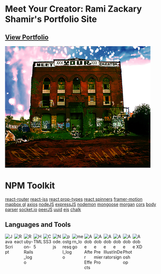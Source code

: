 # Meet Your Creator: Rami Zackary Shamir's Portfolio Site
## [View Portfolio](https://www.meetyourcreator.com/)

[![MYC](https://raw.githubusercontent.com/MeetYourCreator/myc-portfolio/main/public/meet-your-creator_thumbnail.jpg)](https://www.meetyourcreator.com/)

# NPM Toolkit

[react-router](https://www.npmjs.com/package/react-router)
[react-jss](https://www.npmjs.com/package/react-jss)
[react prop-types](https://www.npmjs.com/package/peerjs)
[react spinners](https://www.npmjs.com/package/react-spinners)
[framer-motion](https://www.npmjs.com/package/framer-motion)
[mapbox gl](https://www.npmjs.com/package/react-spinners)
[axios](https://www.npmjs.com/package/axios)
[nodeJS](https://www.npmjs.com/package/node)
[expressJS](https://www.npmjs.com/package/express)
[nodemon](https://www.npmjs.com/package/nodemon)
[mongoose](https://www.npmjs.com/package/mongoose)
[morgan](https://www.npmjs.com/package/morgan)
[cors](https://www.npmjs.com/package/cors)
[body parser](https://www.npmjs.com/package/body-parser)
[socket.io](https://www.npmjs.com/package/socket.io)
[peerJS](https://www.npmjs.com/package/peerjs)
[uuid](https://www.npmjs.com/package/uuid)
[ejs](https://www.npmjs.com/package/ejs)
[chalk](https://www.npmjs.com/package/chalk)

## Languages and Tools

<img align="left" padding="100px" alt="JavaScript" width="30px" src="https://res.cloudinary.com/ramizackaryshamir/image/upload/v1603826098/javascript-logo_zcnc18.png" />

<img align="left" padding="100px" alt="React" width="32px" src="https://res.cloudinary.com/ramizackaryshamir/image/upload/v1603826099/react-logo-1_uhlbvn.png" />

<img align="left" padding="100px" alt="Ruby-on-Rails_logo" width="32px" src="https://res.cloudinary.com/ramizackaryshamir/image/upload/v1603827204/ruby-on-rails-logo_vwlvg7.png" />
<img align="left" padding="100px" alt="HTML5" width="32px" src="https://res.cloudinary.com/ramizackaryshamir/image/upload/v1603826098/html5_icon_1090-1080_ggjwmd.png" />

<img align="left" padding="100px" alt="CSS3" width="32px" src="https://res.cloudinary.com/ramizackaryshamir/image/upload/v1603826097/css3-icon_1090-1080_wlgm8g.png" />

<img align="left" padding="100px" alt="Node.js" width="32px" src="https://res.cloudinary.com/ramizackaryshamir/image/upload/v1603826098/nodejs-logo_mwbrgc.png" />

<img align="left" padding="100px" alt="postgresql_logo" width="32px" src="https://res.cloudinary.com/ramizackaryshamir/image/upload/v1603826098/poistgreSQL_icon_1090-1080_uw8ayz.png" />

<img align="left" padding="100px" alt="mern_logo" width="40px" src="https://res.cloudinary.com/ramizackaryshamir/image/upload/v1603826098/MERN_logo-1090_1080_vy6lkp.png" />

<img align="left" padding="100px" alt="Adobe After Effects" width="32px" src="https://res.cloudinary.com/ramizackaryshamir/image/upload/v1603826097/adobe_after-effects_icon-1090-1080_may1rx.png" />

<img align="left" padding="100px" alt="Adobe Premier Pro" width="32px" src="https://res.cloudinary.com/ramizackaryshamir/image/upload/v1603826098/premiere-pro_icon-1090_1080_vcjfje.png" />

<img align="left" padding="100px" alt="Adobe Illustrator" width="32px" src="https://res.cloudinary.com/ramizackaryshamir/image/upload/v1603826097/adobe_illustrator__con-1090_1080_rl7iv0.png" />

<img align="left" padding="100px" alt="Adobe InDesign" width="32px" src="https://res.cloudinary.com/ramizackaryshamir/image/upload/v1603826097/adobe_ilndesign_icon-1090-1080_z1rahk.png" />

<img align="left" padding="100px" alt="Adobe Photoshop" width="32px" src="https://res.cloudinary.com/ramizackaryshamir/image/upload/v1603826097/adobe_photoshop_icon-1090-1080_xrmdos.png" />

<img align="left" padding="100px" alt="Adobe XD" width="32px" src="https://res.cloudinary.com/ramizackaryshamir/image/upload/v1603826097/adobe_xd_icon-1090-1080_t1ntsy.png" />